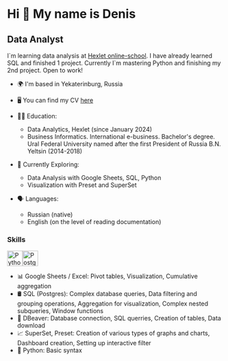 Hi 👋 My name is Denis
==============================

Data Analyst
------------

I\`m learning data analysis at [Hexlet online-school](https://cv.hexlet.io/ru/resumes/5838). I have already learned SQL and finished 1 project. Currently I`m mastering Python and finishing my 2nd project. Open to work!

* 🌍  I'm based in Yekaterinburg, Russia
* 🖥️  You can find my CV [here](https://cv.hexlet.io/ru/resumes/5838)

* 👨‍🎓 Education:
  * Data Analytics, Hexlet (since January 2024)
  * Business Informatics. International e-business. Bachelor's degree. Ural Federal University named after the first President of Russia B.N. Yeltsin (2014-2018)
  
* 🔭 Currently Exploring:
  
  * Data Analysis with Google Sheets, SQL, Python
  * Visualization with Preset and SuperSet

* 🗣️ Languages:
  * Russian (native)
  * English (on the level of reading documentation)

### Skills

<p align="left">
<a href="https://www.python.org/" target="_blank" rel="noreferrer"><img src="https://raw.githubusercontent.com/danielcranney/readme-generator/main/public/icons/skills/python-colored.svg" width="36" height="36" alt="Python" /></a><a href="https://www.postgresql.org/" target="_blank" rel="noreferrer"><img src="https://raw.githubusercontent.com/danielcranney/readme-generator/main/public/icons/skills/postgresql-colored.svg" width="36" height="36" alt="PostgreSQL" /></a>
</p>

* 📊 Google Sheets / Excel: Pivot tables, Visualization, Cumulative aggregation
* 🛢️ SQL (Postgres): Complex database queries, Data filtering and grouping operations, Aggregation for visualization, Complex nested subqueries, Window functions
* 🦫 DBeaver: Database connection, SQL querries, Creation of tables, Data download
* 📈 SuperSet, Preset: Creation of various types of graphs and charts, Dashboard creation, Setting up interactive filter
* 🐍 Python: Basic syntax

